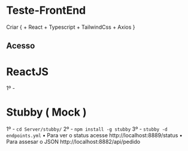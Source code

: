 # Teste-FrontEnd
 
Criar {
    + React 
    + Typescript 
    + TailwindCss 
    + Axios
    }

## Acesso

# ReactJS
1º - 

# Stubby ( Mock )
 
1º - ```cd Server/stubby/```
2º - ```npm install -g stubby```
3º - ```stubby -d endpoints.yml```
    • Para ver o status acesse  http://localhost:8889/status
    • Para assesar o JSON  http://localhost:8882/api/pedido